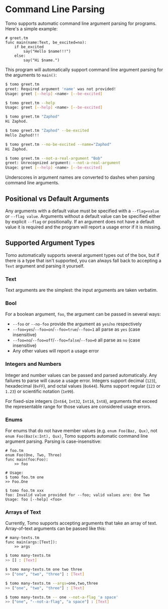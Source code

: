 # Command Line Parsing

Tomo supports automatic command line argument parsing for programs.
Here's a simple example:

```tomo
# greet.tm
func main(name:Text, be_excited=no):
    if be_excited
        say("Hello $name!!!")
    else:
        say("Hi $name.")
```

This program will automatically support command line argument parsing
for the arguments to `main()`:

```bash
$ tomo greet.tm 
greet: Required argument 'name' was not provided!
Usage: greet [--help] <name> [--be-excited]

$ tomo greet.tm --help
Usage: greet [--help] <name> [--be-excited]

$ tomo greet.tm "Zaphod"
Hi Zaphod. 

$ tomo greet.tm "Zaphod" --be-excited
Hello Zaphod!!!

$ tomo greet.tm --no-be-excited --name="Zaphod"
Hi Zaphod.

$ tomo greet.tm --not-a-real-argument "Bob"
greet: Unrecognized argument: --not-a-real-argument
Usage: greet [--help] <name> [--be-excited]
```

Underscores in argument names are converted to dashes when parsing command line
arguments.

## Positional vs Default Arguments

Any arguments with a default value must be specified with a `--flag=value` or
`--flag value`. Arguments without a default value can be specified either by
explicit `--flag` or positionally. If an argument does not have a default value
it is required and the program will report a usage error if it is missing.

## Supported Argument Types

Tomo automatically supports several argument types out of the box, but if there
is a type that isn't supported, you can always fall back to accepting a `Text`
argument and parsing it yourself.

### Text

Text arguments are the simplest: the input arguments are taken verbatim.

### Bool

For a boolean argument, `foo`, the argument can be passed in several ways:

- `--foo` or `--no-foo` provide the argument as `yes`/`no` respectively
- `--foo=yes`/`--foo=on`/`--foo=true`/`--foo=1` all parse as `yes` (case insensitive)
- `--foo=no`/`--foo=off`/`--foo=false`/`--foo=0` all parse as `no` (case insensitive)
- Any other values will report a usage error

### Integers and Numbers

Integer and number values can be passed and parsed automatically. Any failures
to parse will cause a usage error. Integers support decimal (`123`),
hexadecimal (`0xFF`), and octal values (`0o644`). Nums support regular (`123`
or `1.23`) or scientific notation (`1e99`).

For fixed-size integers (`Int64`, `Int32`, `Int16`, `Int8`), arguments that
exceed the representable range for those values are considered usage errors.

### Enums

For enums that do not have member values (e.g. `enum Foo(Baz, Qux)`, not `enum
Foo(Baz(x:Int), Qux)`, Tomo supports automatic command line argument parsing.
Parsing is case-insensitive:

```
# foo.tm
enum Foo(One, Two, Three)
func main(foo:Foo):
    >> foo

# Usage:
$ tomo foo.tm one
>> Foo.One

$ tomo foo.tm xxx
foo: Invalid value provided for --foo; valid values are: One Two
Usage: foo [--help] <foo>
```

### Arrays of Text

Currently, Tomo supports accepting arguments that take an array of text.
Array-of-text arguments can be passed like this:

```tomo
# many-texts.tm
func main(args:[Text]):
    >> args
```

```bash
$ tomo many-texts.tm
>> [] : [Text]

$ tomo many-texts.tm one two three
>> ["one", "two", "three"] : [Text]

$ tomo many-texts.tm --args=one,two,three
>> ["one", "two", "three"] : [Text]

$ tomo many-texts.tm -- one --not-a-flag 'a space'
>> ["one", "--not-a-flag", "a space"] : [Text]
```
